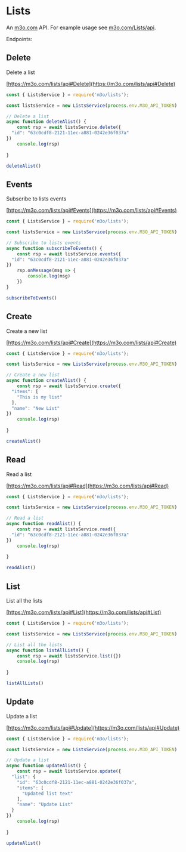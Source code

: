 # Lists

An [m3o.com](https://m3o.com) API. For example usage see [m3o.com/Lists/api](https://m3o.com/Lists/api).

Endpoints:

## Delete

Delete a list


[https://m3o.com/lists/api#Delete](https://m3o.com/lists/api#Delete)

```js
const { ListsService } = require('m3o/lists');

const listsService = new ListsService(process.env.M3O_API_TOKEN)

// Delete a list
async function deleteAlist() {
	const rsp = await listsService.delete({
  "id": "63c0cdf8-2121-11ec-a881-0242e36f037a"
})
	console.log(rsp)
	
}

deleteAlist()
```
## Events

Subscribe to lists events


[https://m3o.com/lists/api#Events](https://m3o.com/lists/api#Events)

```js
const { ListsService } = require('m3o/lists');

const listsService = new ListsService(process.env.M3O_API_TOKEN)

// Subscribe to lists events
async function subscribeToEvents() {
	const rsp = await listsService.events({
  "id": "63c0cdf8-2121-11ec-a881-0242e36f037a"
})
	rsp.onMessage(msg => {
		console.log(msg)
	})
}

subscribeToEvents()
```
## Create

Create a new list


[https://m3o.com/lists/api#Create](https://m3o.com/lists/api#Create)

```js
const { ListsService } = require('m3o/lists');

const listsService = new ListsService(process.env.M3O_API_TOKEN)

// Create a new list
async function createAlist() {
	const rsp = await listsService.create({
  "items": [
    "This is my list"
  ],
  "name": "New List"
})
	console.log(rsp)
	
}

createAlist()
```
## Read

Read a list


[https://m3o.com/lists/api#Read](https://m3o.com/lists/api#Read)

```js
const { ListsService } = require('m3o/lists');

const listsService = new ListsService(process.env.M3O_API_TOKEN)

// Read a list
async function readAlist() {
	const rsp = await listsService.read({
  "id": "63c0cdf8-2121-11ec-a881-0242e36f037a"
})
	console.log(rsp)
	
}

readAlist()
```
## List

List all the lists


[https://m3o.com/lists/api#List](https://m3o.com/lists/api#List)

```js
const { ListsService } = require('m3o/lists');

const listsService = new ListsService(process.env.M3O_API_TOKEN)

// List all the lists
async function listAllLists() {
	const rsp = await listsService.list({})
	console.log(rsp)
	
}

listAllLists()
```
## Update

Update a list


[https://m3o.com/lists/api#Update](https://m3o.com/lists/api#Update)

```js
const { ListsService } = require('m3o/lists');

const listsService = new ListsService(process.env.M3O_API_TOKEN)

// Update a list
async function updateAlist() {
	const rsp = await listsService.update({
  "list": {
    "id": "63c0cdf8-2121-11ec-a881-0242e36f037a",
    "items": [
      "Updated list text"
    ],
    "name": "Update List"
  }
})
	console.log(rsp)
	
}

updateAlist()
```
